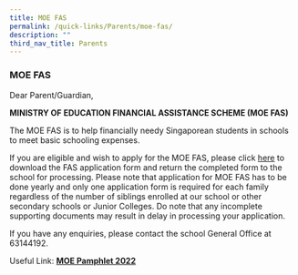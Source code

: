 ```yaml
---
title: MOE FAS
permalink: /quick-links/Parents/moe-fas/
description: ""
third_nav_title: Parents
---
```



### MOE FAS

Dear Parent/Guardian,

**MINISTRY OF EDUCATION FINANCIAL ASSISTANCE SCHEME (MOE FAS)**

The MOE FAS is to help financially needy Singaporean students in schools to meet basic schooling expenses.

If you are eligible and wish to apply for the MOE FAS, please click [here](/files/MOE-FAS-Application-Form-Sep-21.pdf) to download the FAS application form and return the completed form to the school for processing. Please note that application for MOE FAS has to be done yearly and only one application form is required for each family regardless of the number of siblings enrolled at our school or other secondary schools or Junior Colleges. Do note that any incomplete supporting documents may result in delay in processing your application.

If you have any enquiries, please contact the school General Office at 63144192.

Useful Link: [**MOE Pamphlet 2022**](/files/MOE_FAS_Pamphlet_2022.pdf)